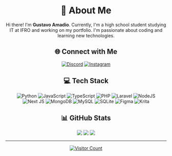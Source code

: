 <div align="center">

# 💫 About Me
Hi there! I'm **Gustavo Amadio**. Currently, I'm a high school student studying IT at IFRO and working on my portfolio. I'm passionate about coding and learning new technologies.

## 🌐 Connect with Me
[![Discord](https://img.shields.io/badge/Discord-%237289DA.svg?logo=discord&logoColor=white&style=for-the-badge)](https://discord.gg/687799998183637016)
[![Instagram](https://img.shields.io/badge/Instagram-%23E4405F.svg?logo=Instagram&logoColor=white&style=for-the-badge)](https://instagram.com/gustavoamadio_)

## 💻 Tech Stack
![Python](https://img.shields.io/badge/python-3670A0?style=for-the-badge&logo=python&logoColor=ffdd54)
![JavaScript](https://img.shields.io/badge/javascript-%23323330.svg?style=for-the-badge&logo=javascript&logoColor=%23F7DF1E)
![TypeScript](https://img.shields.io/badge/typescript-%23007ACC.svg?style=for-the-badge&logo=typescript&logoColor=white)
![PHP](https://img.shields.io/badge/php-%23777BB4.svg?style=for-the-badge&logo=php&logoColor=white)
![Laravel](https://img.shields.io/badge/laravel-%23FF2D20.svg?style=for-the-badge&logo=laravel&logoColor=white)
![NodeJS](https://img.shields.io/badge/node.js-6DA55F?style=for-the-badge&logo=node.js&logoColor=white)
![Next JS](https://img.shields.io/badge/Next-black?style=for-the-badge&logo=next.js&logoColor=white)
![MongoDB](https://img.shields.io/badge/MongoDB-%234ea94b.svg?style=for-the-badge&logo=mongodb&logoColor=white)
![MySQL](https://img.shields.io/badge/mysql-4479A1.svg?style=for-the-badge&logo=mysql&logoColor=white)
![SQLite](https://img.shields.io/badge/sqlite-%2307405e.svg?style=for-the-badge&logo=sqlite&logoColor=white)
![Figma](https://img.shields.io/badge/figma-%23F24E1E.svg?style=for-the-badge&logo=figma&logoColor=white)
![Krita](https://img.shields.io/badge/Krita-203759?style=for-the-badge&logo=krita&logoColor=EEF37B)

## 📊 GitHub Stats
![](https://github-readme-stats.vercel.app/api?username=amadioG&theme=midnight-purple&hide_border=true&include_all_commits=false&count_private=false)
![](https://github-readme-streak-stats.herokuapp.com/?user=amadioG&theme=midnight-purple&hide_border=true)
![](https://github-readme-stats.vercel.app/api/top-langs/?username=amadioG&theme=midnight-purple&hide_border=true&include_all_commits=false&count_private=false&layout=compact)


---

[![Visitor Count](https://visitcount.itsvg.in/api?id=amadioG&icon=0&color=12)](https://visitcount.itsvg.in)

<!-- Proudly created with GPRM ( https://gprm.itsvg.in ) -->
</div>
